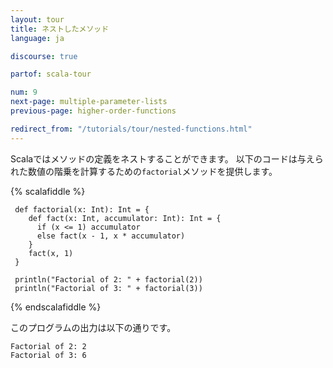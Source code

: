 ```yaml
---
layout: tour
title: ネストしたメソッド
language: ja

discourse: true

partof: scala-tour

num: 9
next-page: multiple-parameter-lists
previous-page: higher-order-functions

redirect_from: "/tutorials/tour/nested-functions.html"
---
```


Scalaではメソッドの定義をネストすることができます。
以下のコードは与えられた数値の階乗を計算するための`factorial`メソッドを提供します。

{% scalafiddle %}
```tut
 def factorial(x: Int): Int = {
    def fact(x: Int, accumulator: Int): Int = {
      if (x <= 1) accumulator
      else fact(x - 1, x * accumulator)
    }  
    fact(x, 1)
 }

 println("Factorial of 2: " + factorial(2))
 println("Factorial of 3: " + factorial(3))
```
{% endscalafiddle %}

このプログラムの出力は以下の通りです。

```
Factorial of 2: 2
Factorial of 3: 6
```
